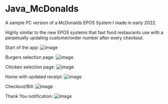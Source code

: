 # Java_McDonalds

A sample PC version of a McDonalds EPOS System I made in early 2022. 

Highly similar to the new EPOS systems that fast food restaurants use with a perpetually
updating customer/order number after every checkout.

Start of the app:
![image](https://github.com/gentdimad/Java_McDonalds/assets/113000044/25a944d1-38b0-4639-86df-81f1678de7b6)

Burgers selection page:
![image](https://github.com/gentdimad/Java_McDonalds/assets/113000044/362f9e44-f333-49f7-b979-c8eda3d1ab9b)

Chicken selection page:
![image](https://github.com/gentdimad/Java_McDonalds/assets/113000044/ad81e21e-2019-40a9-9099-ccf4017b42bd)

Home with updated receipt:
![image](https://github.com/gentdimad/Java_McDonalds/assets/113000044/bc1a3828-f89e-413f-8bf0-e4080b59aa33)

Checkout/Bill:
![image](https://github.com/gentdimad/Java_McDonalds/assets/113000044/739f6fdd-ed45-4463-8096-20524d1e1771)

Thank You notification:
![image](https://github.com/gentdimad/Java_McDonalds/assets/113000044/afa21502-ae45-49d5-9771-a131115780cc)




